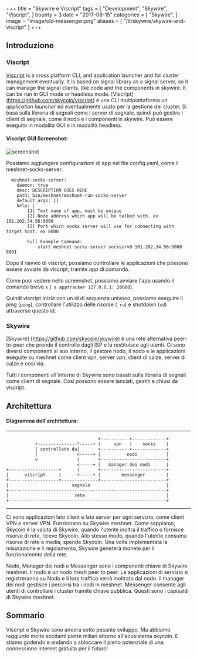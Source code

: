 +++
title = "Skywire e Viscript"
tags = [
    "Development",
    "Skywire",
    "Viscript",
]
bounty = 3
date = "2017-08-15"
categories = [
    "Skywire",
]
image = "image/old-messenger.png"
aliases = [
	"/it/skywire/skywire-and-viscript"
]
+++
## Introduzione


### Viscript

[Viscript](https://github.com/skycoin/viscript) is a cross platform CLI, and application launcher and for cluster management eventually. It is based on signal library as a signal server, so it can manage the signal clients, like node and the components in skywire. It can be run in GUI mode or headless mode.
[Viscript] (https://github.com/skycoin/viscript) è una CLI multipiattaforma un *application launcher* ed eventualmente usato per la gestione dei cluster. Si basa sulla libreria di segnali come i server di segnale, quindi può gestire i client di segnale, come il nodo e i componenti in skywire. Può essere eseguito in modalità GUI o in modalità headless.

#### Viscript GUI Screenshot:

![screenshot](/img/viscript.jpg)

Possiamo aggiungere configurazioni di app nel file config.yaml, come il meshnet-socks-server:

```
  meshnet-socks-server:
    daemon: true
    desc: DESCRIPTION GOES HERE
    path: bin/meshnet/meshnet-run-socks-server
    default_args: []
    help: |
        [1] Text name of app, must be unique
        [2] Node address which app will be talked with. ex 101.202.34.56:9000
        [3] Port which socks server will use for connecting with target host. ex 8000

        Full Example Command:
            start meshnet-socks-server sockssrv0 101.202.34.56:9000 8001
```

Dopo il riavvio di viscript, possiamo controllare le applicazioni che possono essere avviate da viscript, tramite app di comando.

Come puoi vedere nello screenshot, possiamo avviare l'app usando il comando breve `s` (` s apptracker 127.0.0.1: 20000`).

Quindi viscript inizia con un id di sequenza univoco, possiamo eseguire il ping (`ping`), controllare l'utilizzo delle risorse (` ru`) e shutdown (`sd`) attraverso questo id.

### Skywire

[Skywire] (https://github.com/skycoin/skywire) è una rete alternativa peer-to-peer che prende il controllo dagli ISP e la restituisce agli utenti. Ci sono diversi componenti al suo interno, il gestore nodo, il nodo e le applicazioni eseguite su meshnet come client vpn, server vpn, client di calze, server di calze e così via.

Tutti i componenti all'interno di Skywire sono basati sulla libreria di segnali come client di segnale. Così possono essere lanciati, gestiti e chiusi da viscript.

## Architettura

#### Diagramma dell'architettura:

------

```
                                   +-----------+-------------+
           +---------------^-----+ |     vpn   |    socks    |
           | controllato da|       +-----------+-------------+
           |               <-----+ |          nodo           |
           v               |       +-------------------------+
                           <-----+ |   manager dei nodi      |
+-------------------+      |       +-------------------------+
|      viscript     |      +-----+ |        messenger        |
+-------------------+--------------+-------------------------+
|                        segnale                             |
+------------------------------------------------------------+
|                         rete                               |
+------------------------------------------------------------+
```

------

Ci sono applicazioni lato client e lato server per ogni servizio, come client VPN e server VPN. Funzionano su Skywire meshnet. Come sappiamo, Skycoin è la valuta di Skywire, quando l'utente inoltra il traffico o fornisce risorse di rete, riceve Skycoin. Allo stesso modo, quando l'utente consuma risorse di rete o media, spende Skycoin. Una volta implementata la misurazione e il regolamento, Skywire genererà monete per il funzionamento della rete.

Nodo, Manager dei nodi e Messenger sono i componenti chiave di Skywire meshnet. Il nodo è un nodo mesh peer to peer. Le applicazioni di servizio si registreranno su Nodo e il loro traffico verrà inoltrato dal nodo. il manager dei nodi gestisce i percorsi tra i nodi in meshnet. Messenger consente agli utenti di controllare i cluster tramite chiave pubblica. Questi sono i capisaldi di Skywire meshnet.

## Sommario

Viscript e Skywire sono ancora sotto pesante sviluppo. Ma abbiamo raggiunto molte eccitanti pietre miliari attorno all'ecosistema skycoin. E stiamo godendo e andando a sbloccare il pieno potenziale di una connessione internet gratuita per il futuro!
